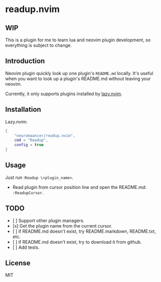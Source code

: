 # readup.nvim

## WIP

This is a plugin for me to learn lua and neovim plugin development, so everything is subject to change.

## Introduction

Neovim plugin quickly look up one plugin's `README.md` locally. It's useful when you want to look up a plugin's README.md without leaving your neovim.

Currently, it only supports plugins installed by [lazy.nvim](https://github.com/folke/lazy.nvim).

## Installation

Lazy.nvim:

```lua
{
    "neuromaancer/readup.nvim",
    cmd = "Readup",
    config = true
}
```

## Usage

Just run :`Readup \<plugin_name>`.

- Read plugin from cursor position line and open the README.md: `:ReadupCursor`.

## TODO

- \[ \] Support other plugin managers.
- \[x\] Get the plugin name from the current cursor.
- \[ \] if README.md doesn't exist, try README.markdown, README.txt, etc.
- \[ \] if README.md doesn't exist, try to download it from github.
- \[ \] Add tests.

## License

MIT
